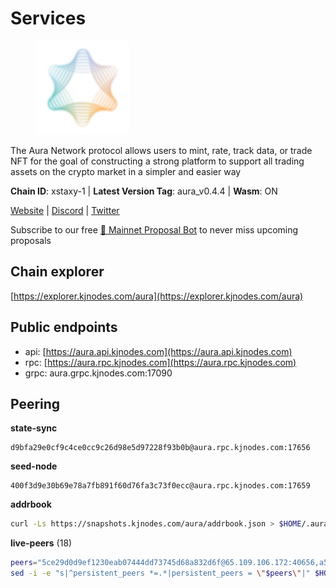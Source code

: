# Services

<figure><img src="https://raw.githubusercontent.com/kj89/cosmos-images/main/logos/aura.png" width="150" alt=""><figcaption></figcaption></figure>

The Aura Network protocol allows users to mint, rate, track data,  or trade NFT for the goal of constructing a strong platform to  support all trading assets on the crypto market in a simpler and easier way

**Chain ID**: xstaxy-1 | **Latest Version Tag**: aura_v0.4.4 | **Wasm**: ON

[Website](https://aura.network) | [Discord](https://discord.gg/hpvF5QcWRf) | [Twitter](https://twitter.com/AuraNetworkHQ)



Subscribe to our free [🤖 Mainnet Proposal Bot](https://t.me/kjnodes_proposal_bot) to never miss upcoming proposals


## Chain explorer
[https://explorer.kjnodes.com/aura](https://explorer.kjnodes.com/aura)

## Public endpoints

* api: [https://aura.api.kjnodes.com](https://aura.api.kjnodes.com)
* rpc: [https://aura.rpc.kjnodes.com](https://aura.rpc.kjnodes.com)
* grpc: aura.grpc.kjnodes.com:17090

## Peering

**state-sync**

```text
d9bfa29e0cf9c4ce0cc9c26d98e5d97228f93b0b@aura.rpc.kjnodes.com:17656
```

**seed-node**

```text
400f3d9e30b69e78a7fb891f60d76fa3c73f0ecc@aura.rpc.kjnodes.com:17659
```

**addrbook**
```bash
curl -Ls https://snapshots.kjnodes.com/aura/addrbook.json > $HOME/.aura/config/addrbook.json
```

**live-peers** (18)
```bash
peers="5ce29d0d9ef1230eab07444dd73745d68a832d6f@65.109.106.172:40656,a58b4dec687b60ba05cf9a3e4cd1181b09c0661f@65.109.93.152:34656,dc9c2ab4055a2ef8ddca435e9d8c120969562f98@194.247.13.139:26656,ed15ae05f17dd4e672eec0a96c38364d063b68dc@65.108.6.45:60756,edbd221ceecf4e0234fb60d617a025c6b0e56bf0@178.250.154.15:36656,3e7ef25f1c9829351936884618659167400eb0f1@142.132.149.171:26656,7ff603bf2eb8249b9a1e695a232d99fdaf8a0f13@195.201.197.159:26156,f67f9a6f5121b6388c84812a812d5d6eca0b39e8@148.251.66.248:26656,7885a9e940b45b9a2183488ca3a901b043b6ed67@144.76.40.53:21756,a1f949c765bfc493ddd2e0e8477170bcc3b86a57@194.163.179.176:16656,71bb73be4f030e47b813350ee32076ee43c67c27@134.209.111.108:26656,0179528068da0dfaf61005cf5aa28793ca42b129@85.25.74.163:26656,d9bfa29e0cf9c4ce0cc9c26d98e5d97228f93b0b@65.109.88.38:17656,dd6474ec049a264abd25248f0fd9178058331fe0@54.179.159.96:26656,a60a9f3400cb978b313ad5a47d59f6c518ef2a04@3.135.201.61:26656,abb367c73ef28fc90f5071e1258a23c0e5be17cd@103.107.183.89:26656,e46238ddcf2113b70f59b417994c375e2d67e265@71.236.119.108:40656,a19b89ebbf7331f435b8ef100ce501d2377922ea@209.126.116.182:26656"
sed -i -e "s|^persistent_peers *=.*|persistent_peers = \"$peers\"|" $HOME/.aura/config/config.toml
```
